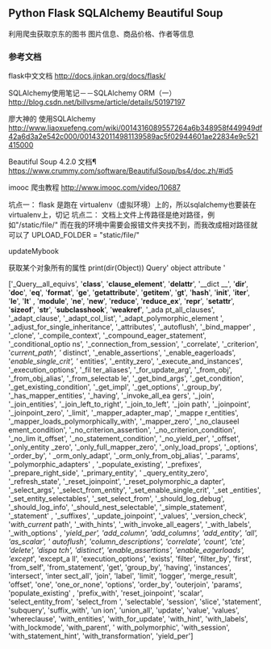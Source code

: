 ## Python  Flask  SQLAlchemy  Beautiful Soup
利用爬虫获取京东的图书 图片信息、商品价格、作者等信息
### 参考文档
flask中文文档
http://docs.jinkan.org/docs/flask/

SQLAlchemy使用笔记－－SQLAlchemy ORM（一）
http://blog.csdn.net/billvsme/article/details/50197197

廖大神的 使用SQLAlchemy
http://www.liaoxuefeng.com/wiki/0014316089557264a6b348958f449949df42a6d3a2e542c000/0014320114981139589ac5f02944601ae22834e9c521415000


Beautiful Soup 4.2.0 文档¶
https://www.crummy.com/software/BeautifulSoup/bs4/doc.zh/#id5

imooc 爬虫教程
http://www.imooc.com/video/10687

坑点一：
flask 是跑在 virtualenv（虚拟环境）上的，所以sqlalchemy也要装在virtualenv上，切记
坑点二：
文档上文件上传路径是绝对路径，例如"/static/file/"
而在我的环境中需要会报错文件夹找不到，而我改成相对路径就可以了
UPLOAD_FOLDER = "static/file/"

updateMybook


获取某个对象所有的属性
        print(dir(Object))
Query' object  attribute '

['_Query__all_equivs', '__class__', '__clause_element__', '__delattr__', '__dict
__', '__dir__', '__doc__', '__eq__', '__format__', '__ge__', '__getattribute__',
 '__getitem__', '__gt__', '__hash__', '__init__', '__iter__', '__le__', '__lt__'
, '__module__', '__ne__', '__new__', '__reduce__', '__reduce_ex__', '__repr__',
'__setattr__', '__sizeof__', '__str__', '__subclasshook__', '__weakref__', '_ada
pt_all_clauses', '_adapt_clause', '_adapt_col_list', '_adapt_polymorphic_element
', '_adjust_for_single_inheritance', '_attributes', '_autoflush', '_bind_mapper'
, '_clone', '_compile_context', '_compound_eager_statement', '_conditional_optio
ns', '_connection_from_session', '_correlate', '_criterion', '_current_path', '_
distinct', '_enable_assertions', '_enable_eagerloads', '_enable_single_crit', '_
entities', '_entity_zero', '_execute_and_instances', '_execution_options', '_fil
ter_aliases', '_for_update_arg', '_from_obj', '_from_obj_alias', '_from_selectab
le', '_get_bind_args', '_get_condition', '_get_existing_condition', '_get_impl',
 '_get_options', '_group_by', '_has_mapper_entities', '_having', '_invoke_all_ea
gers', '_join', '_join_entities', '_join_left_to_right', '_join_to_left', '_join
path', '_joinpoint', '_joinpoint_zero', '_limit', '_mapper_adapter_map', '_mappe
r_entities', '_mapper_loads_polymorphically_with', '_mapper_zero', '_no_clauseel
ement_condition', '_no_criterion_assertion', '_no_criterion_condition', '_no_lim
it_offset', '_no_statement_condition', '_no_yield_per', '_offset', '_only_entity
_zero', '_only_full_mapper_zero', '_only_load_props', '_options', '_order_by', '
_orm_only_adapt', '_orm_only_from_obj_alias', '_params', '_polymorphic_adapters'
, '_populate_existing', '_prefixes', '_prepare_right_side', '_primary_entity', '
_query_entity_zero', '_refresh_state', '_reset_joinpoint', '_reset_polymorphic_a
dapter', '_select_args', '_select_from_entity', '_set_enable_single_crit', '_set
_entities', '_set_entity_selectables', '_set_select_from', '_should_log_debug',
'_should_log_info', '_should_nest_selectable', '_simple_statement', '_statement'
, '_suffixes', '_update_joinpoint', '_values', '_version_check', '_with_current_
path', '_with_hints', '_with_invoke_all_eagers', '_with_labels', '_with_options'
, '_yield_per', 'add_column', 'add_columns', 'add_entity', 'all', 'as_scalar', '
autoflush', 'column_descriptions', 'correlate', 'count', 'cte', 'delete', 'dispa
tch', 'distinct', 'enable_assertions', 'enable_eagerloads', 'except_', 'except_a
ll', 'execution_options', 'exists', 'filter', 'filter_by', 'first', 'from_self',
 'from_statement', 'get', 'group_by', 'having', 'instances', 'intersect', 'inter
sect_all', 'join', 'label', 'limit', 'logger', 'merge_result', 'offset', 'one',
'one_or_none', 'options', 'order_by', 'outerjoin', 'params', 'populate_existing'
, 'prefix_with', 'reset_joinpoint', 'scalar', 'select_entity_from', 'select_from
', 'selectable', 'session', 'slice', 'statement', 'subquery', 'suffix_with', 'un
ion', 'union_all', 'update', 'value', 'values', 'whereclause', 'with_entities',
'with_for_update', 'with_hint', 'with_labels', 'with_lockmode', 'with_parent', '
with_polymorphic', 'with_session', 'with_statement_hint', 'with_transformation',
 'yield_per']


